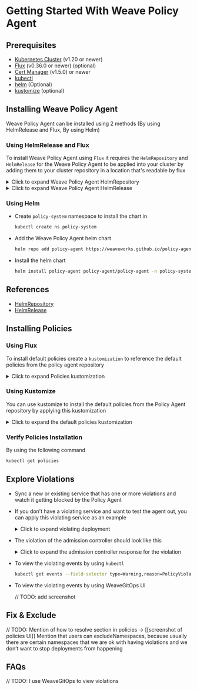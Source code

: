 # Getting Started With Weave Policy Agent

## Prerequisites

- [Kubernetes Cluster](https://kubernetes.io/) (v1.20 or newer)
- [Flux](https://fluxcd.io/flux/installation/) (v0.36.0 or newer) (optional)
- [Cert Manager](https://cert-manager.io/docs/installation/) (v1.5.0) or newer
- [kubectl](https://kubernetes.io/docs/tasks/tools/#kubectl)
- [helm](https://helm.sh/docs/intro/install/) (Optional)
- [kustomize](https://kubectl.docs.kubernetes.io/installation/kustomize/) (optional)

## Installing Weave Policy Agent

Weave Policy Agent can be installed using 2 methods (By using HelmRelease and Flux, By using Helm)

### Using HelmRelease and Flux

To install Weave Policy Agent using `Flux` it requires the `HelmRepository` and `HelmRelease` for the Weave Policy Agent  to be applied into your cluster by adding them to your cluster repository in a location that's readable by flux

<details>
  <summary>Click to expand Weave Policy Agent HelmRepository </summary>

```yaml
apiVersion: source.toolkit.fluxcd.io/v1beta2
kind: HelmRepository
metadata:
creationTimestamp: null
name: policy-agent
namespace: flux-system
spec:
interval: 1m0s
timeout: 1m0s
url: https://weaveworks.github.io/policy-agent/
status: {}
```
</details>

<details>
  <summary>Click to expand Weave Policy Agent HelmRelease </summary>

```yaml
apiVersion: helm.toolkit.fluxcd.io/v2beta1
kind: HelmRelease
metadata:
  name: policy-agent
  namespace: flux-system
spec:
  chart:
    spec:
      chart: policy-agent
      sourceRef:
        apiVersion: source.toolkit.fluxcd.io/v1beta2
        kind: HelmRepository
        name: policy-agent
        namespace: flux-system
      version: 2.3.0
  interval: 10m0s
  targetNamespace: policy-system
  values:
    caCertificate: ""
    certificate: ""
    config:
      accountId: ""
      admission:
        enabled: true
        sinks:
          k8sEventsSink:
            enabled: true
      audit:
        enabled: false
      clusterId: ""
    excludeNamespaces:
    - kube-system
    failurePolicy: Fail
    image: weaveworks/policy-agent
    key: ""
    persistence:
      enabled: false
    useCertManager: true
status: {}
```
</details>

### Using Helm

- Create `policy-system` namespace to install the chart in

    ```bash
    kubectl create ns policy-system
    ```

- Add the Weave Policy Agent helm chart

    ```bash
    helm repo add policy-agent https://weaveworks.github.io/policy-agent/
    ```

- Install the helm chart

    ```bash
    helm install policy-agent policy-agent/policy-agent -n policy-system
    ```

## References

- [HelmRepository](https://fluxcd.io/flux/components/source/helmrepositories/)
- [HelmRelease](https://fluxcd.io/flux/components/helm/helmreleases/)

## Installing Policies

### Using Flux

To install default policies create a `kustomization` to reference the default policies from the policy agent repository

<details>
  <summary>Click to expand Policies kustomization </summary>

```yaml
apiVersion: source.toolkit.fluxcd.io/v1
kind: GitRepository
metadata:
  name: policies
  namespace: default
spec:
  interval: 5m
  url: https://github.com/weaveworks/policy-agent/
  ref:
    branch: open-source-policy-agent # TODO: change to master
---
apiVersion: kustomize.toolkit.fluxcd.io/v1
kind: Kustomization
metadata:
  name: policies
  namespace: default
spec:
  interval: 10m
  targetNamespace: default
  sourceRef:
    kind: GitRepository
    name: policies
  path: "./policies"
  prune: true
  timeout: 1m
```
</details>

### Using Kustomize

You can use kustomize to install the default policies from the Policy Agent repository by applying this kustomization

<details>
  <summary>Click to expand the default policies kustomization </summary>

```yaml
apiVersion: kustomize.config.k8s.io/v1beta1
kind: Kustomization
resources:
- github.com/weaveworks/policy-agent/policies
```

</details>

### Verify Policies Installation

By using the following command

```bash
kubectl get policies
```

## Explore Violations

- Sync a new or existing service that has one or more violations and watch it getting blocked by the Policy Agent 
- If you don’t have a violating service and want to test the agent out, you can apply this violating service as an example

    <details>
    <summary>Click to expand violating deployment </summary>

    ```yaml
    apiVersion: apps/v1
    kind: Deployment
    metadata:
    name: nginx-deployment
    namespace: default
    labels:
        app: nginx
    spec:
    replicas: 1
    selector:
        matchLabels:
        app: nginx
    template:
        metadata:
        labels:
            app: nginx
        spec:
        containers:
        - name: nginx
            image: nginx:1.14.2
            ports:
            - containerPort: 80
    ```

    </details>

- The violation of the admission controller should look like this

    <details>
    <summary>Click to expand the admission controller response for the violation </summary>

    ```bash
    Error from server (==================================================================
    Policy	: weave.policies.controller-serviceaccount-tokens-automount
    Entity	: deployment/nginx-deployment in namespace: default
    Occurrences:
    - 'automountServiceAccountToken' must be set; found '{"containers": [{"image": "nginx:1.14.2", "imagePullPolicy": "IfNotPresent", "name": "nginx", "ports": [{"containerPort": 80, "protocol": "TCP"}], "resources": {}, "terminationMessagePath": "/dev/termination-log", "terminationMessagePolicy": "File"}], "dnsPolicy": "ClusterFirst", "restartPolicy": "Always", "schedulerName": "default-scheduler", "securityContext": {}, "terminationGracePeriodSeconds": 30}'
    ): error when creating "deployment.yaml": admission webhook "admission.agent.weaveworks" denied the request: ==================================================================
    Policy	: weave.policies.controller-serviceaccount-tokens-automount
    Entity	: deployment/nginx-deployment in namespace: default
    Occurrences:
    - 'automountServiceAccountToken' must be set; found '{"containers": [{"image": "nginx:1.14.2", "imagePullPolicy": "IfNotPresent", "name": "nginx", "ports": [{"containerPort": 80, "protocol": "TCP"}], "resources": {}, "terminationMessagePath": "/dev/termination-log", "terminationMessagePolicy": "File"}], "dnsPolicy": "ClusterFirst", "restartPolicy": "Always", "schedulerName": "default-scheduler", "securityContext": {}, "terminationGracePeriodSeconds": 30}'

    ```

    </details>

- To view the violating events by using `kubectl`

    ```bash
    kubectl get events --field-selector type=Warning,reason=PolicyViolation -A
    ```

- To view the violating events by using WeaveGitOps UI

    // TODO: add screenshot

## Fix & Exclude

// TODO:
Mention of how to resolve section in policies → [[screenshot of policies UI]] 
Mention that users can excludeNamespaces, because usually there are certain namespaces that we are ok with having violations and we don’t want to stop deployments from happening 


## FAQs
// TODO:
I use WeaveGitOps to view violations 
